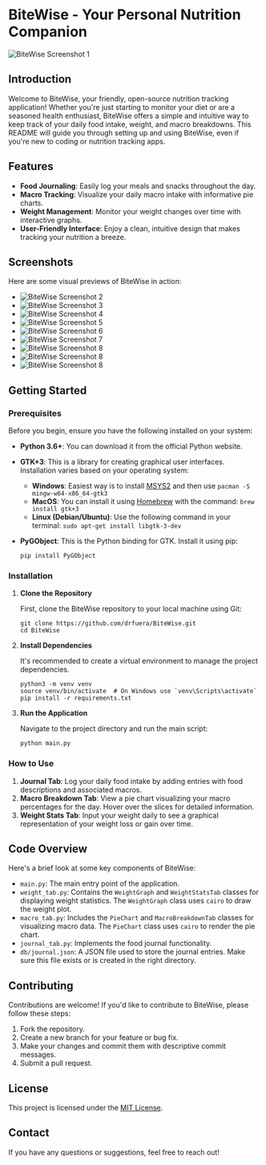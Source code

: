 # BiteWise - Your Personal Nutrition Companion

![BiteWise Screenshot 1](https://github.com/drfuera/BiteWise/blob/main/screenshots/1.png)

## Introduction

Welcome to BiteWise, your friendly, open-source nutrition tracking application! Whether you're just starting to monitor your diet or are a seasoned health enthusiast, BiteWise offers a simple and intuitive way to keep track of your daily food intake, weight, and macro breakdowns. This README will guide you through setting up and using BiteWise, even if you're new to coding or nutrition tracking apps.

## Features

*   **Food Journaling**: Easily log your meals and snacks throughout the day.
*   **Macro Tracking**: Visualize your daily macro intake with informative pie charts.
*   **Weight Management**: Monitor your weight changes over time with interactive graphs.
*   **User-Friendly Interface**: Enjoy a clean, intuitive design that makes tracking your nutrition a breeze.

## Screenshots

Here are some visual previews of BiteWise in action:

*   ![BiteWise Screenshot 2](https://github.com/drfuera/BiteWise/blob/main/screenshots/2.png)
*   ![BiteWise Screenshot 3](https://github.com/drfuera/BiteWise/blob/main/screenshots/3.png)
*   ![BiteWise Screenshot 4](https://github.com/drfuera/BiteWise/blob/main/screenshots/4.png)
*   ![BiteWise Screenshot 5](https://github.com/drfuera/BiteWise/blob/main/screenshots/5.png)
*   ![BiteWise Screenshot 6](https://github.com/drfuera/BiteWise/blob/main/screenshots/6.png)
*   ![BiteWise Screenshot 7](https://github.com/drfuera/BiteWise/blob/main/screenshots/7.png)
*   ![BiteWise Screenshot 8](https://github.com/drfuera/BiteWise/blob/main/screenshots/8.png)
*   ![BiteWise Screenshot 8](https://github.com/drfuera/BiteWise/blob/main/screenshots/9.png)
*   ![BiteWise Screenshot 8](https://github.com/drfuera/BiteWise/blob/main/screenshots/10.png)

## Getting Started

### Prerequisites

Before you begin, ensure you have the following installed on your system:

*   **Python 3.6+**: You can download it from the official Python website.
*   **GTK+3**: This is a library for creating graphical user interfaces. Installation varies based on your operating system:

    *   **Windows**: Easiest way is to install [MSYS2](https://www.msys2.org/) and then use `pacman -S mingw-w64-x86_64-gtk3`
    *   **MacOS**: You can install it using [Homebrew](https://brew.sh/) with the command: `brew install gtk+3`
    *   **Linux (Debian/Ubuntu)**: Use the following command in your terminal: `sudo apt-get install libgtk-3-dev`
*   **PyGObject**: This is the Python binding for GTK. Install it using pip:

    ```
    pip install PyGObject
    ```

### Installation

1.  **Clone the Repository**

    First, clone the BiteWise repository to your local machine using Git:

    ```
    git clone https://github.com/drfuera/BiteWise.git
    cd BiteWise
    ```

2.  **Install Dependencies**

    It's recommended to create a virtual environment to manage the project dependencies.

    ```
    python3 -m venv venv
    source venv/bin/activate  # On Windows use `venv\Scripts\activate`
    pip install -r requirements.txt
    ```

3.  **Run the Application**

    Navigate to the project directory and run the main script:

    ```
    python main.py
    ```

### How to Use

1.  **Journal Tab**: Log your daily food intake by adding entries with food descriptions and associated macros.
2.  **Macro Breakdown Tab**: View a pie chart visualizing your macro percentages for the day. Hover over the slices for detailed information.
3.  **Weight Stats Tab**: Input your weight daily to see a graphical representation of your weight loss or gain over time.

## Code Overview

Here's a brief look at some key components of BiteWise:

*   `main.py`: The main entry point of the application.
*   `weight_tab.py`: Contains the `WeightGraph` and `WeightStatsTab` classes for displaying weight statistics. The `WeightGraph` class uses `cairo` to draw the weight plot.
*   `macro_tab.py`: Includes the `PieChart` and `MacroBreakdownTab` classes for visualizing macro data. The `PieChart` class uses `cairo` to render the pie chart.
*   `journal_tab.py`: Implements the food journal functionality.
*   `db/journal.json`: A JSON file used to store the journal entries. Make sure this file exists or is created in the right directory.

## Contributing

Contributions are welcome! If you'd like to contribute to BiteWise, please follow these steps:

1.  Fork the repository.
2.  Create a new branch for your feature or bug fix.
3.  Make your changes and commit them with descriptive commit messages.
4.  Submit a pull request.

## License

This project is licensed under the [MIT License](LICENSE).

## Contact

If you have any questions or suggestions, feel free to reach out!

